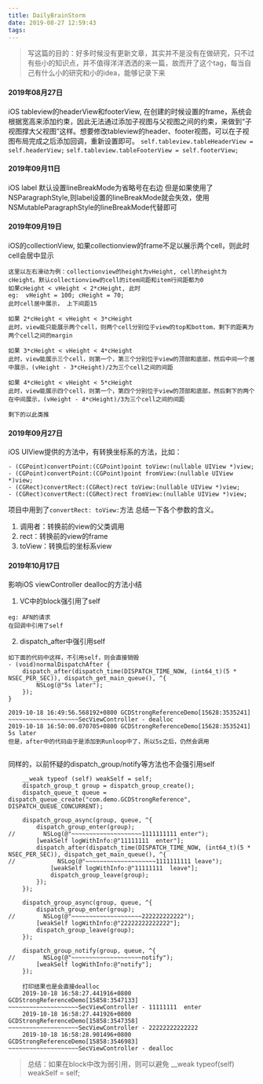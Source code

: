 ```yaml
---
title: DailyBrainStorm
date: 2019-08-27 12:59:43
tags:
---
```


>  写这篇的目的：好多时候没有更新文章，其实并不是没有在做研究，只不过有些小的知识点，并不值得洋洋洒洒的来一篇，故而开了这个tag，每当自己有什么小的研究和小的idea，能够记录下来


#### 2019年08月27日
iOS tableview的headerView和footerView,
在创建的时候设置的frame，系统会根据宽高来添加约束，因此无法通过添加子视图与父视图之间的约束，来做到“子视图撑大父视图”这样。想要修改tableview的header、footer视图，可以在子视图布局完成之后添加回调，重新设置即可。
`self.tableview.tableHeaderView = self.headerView;`
`self.tableview.tableFooterView = self.footerView;`

#### 2019年09月11日
iOS label 默认设置lineBreakMode为省略号在右边
但是如果使用了NSParagraphStyle,则label设置的lineBreakMode就会失效，使用NSMutableParagraphStyle的lineBreakMode代替即可

#### 2019年09月19日
iOS的collectionView, 如果collectionview的frame不足以展示两个cell，则此时cell会居中显示
```
这里以左右滑动为例：collectionview的height为vHeight, cell的height为cHeight。默认collectionview的cell的item间距和item行间距都为0
如果cHeight < vHeight < 2*cHeight, 此时
eg:  vHeight = 100; cHeight = 70;
此时cell居中展示， 上下间距15

如果 2*cHeight < vHeight < 3*cHeight
此时，view能只能展示两个cell，则两个cell分别位于view的top和bottom，剩下的距离为两个cell之间的margin

如果 3*cHeight < vHeight < 4*cHeight
此时，view能展示三个cell，则第一个，第三个分别位于view的顶部和底部，然后中间一个居中展示，(vHeight - 3*cHeight)/2为三个cell之间的间距

如果 4*cHeight < vHeight < 5*cHeight
此时，view能展示四个cell，则第一个，第四个分别位于view的顶部和底部，然后剩下的两个在中间展示，(vHeight - 4*cHeight)/3为三个cell之间的间距

剩下的以此类推
```

#### 2019年09月27日
iOS UIView提供的方法中，有转换坐标系的方法，比如：
```
- (CGPoint)convertPoint:(CGPoint)point toView:(nullable UIView *)view;
- (CGPoint)convertPoint:(CGPoint)point fromView:(nullable UIView *)view;
- (CGRect)convertRect:(CGRect)rect toView:(nullable UIView *)view;
- (CGRect)convertRect:(CGRect)rect fromView:(nullable UIView *)view;
```
项目中用到了`convertRect: toView:`方法
总结一下各个参数的含义。
1. 调用者：转换前的view的父类调用
2. rect：转换前的view的frame
3. toView：转换后的坐标系view


#### 2019年10月17日
影响iOS viewController dealloc的方法小结
1. VC中的block强引用了self
```
eg: AFN的请求
在回调中引用了self
```
2. dispatch_after中强引用self
```
如下面的代码中这样，不引用self，则会直接销毁
- (void)normalDispatchAfter {
    dispatch_after(dispatch_time(DISPATCH_TIME_NOW, (int64_t)(5 * NSEC_PER_SEC)), dispatch_get_main_queue(), ^{
        NSLog(@"5s later");
    });
}

2019-10-18 16:49:56.568192+0800 GCDStrongReferenceDemo[15628:3535241] ~~~~~~~~~~~~~~~~~~~~SecViewController - dealloc
2019-10-18 16:50:00.070705+0800 GCDStrongReferenceDemo[15628:3535241] 5s later
但是，after中的代码由于是添加到Runloop中了，所以5s之后，仍然会调用


```
同样的，以前怀疑的dispatch_group/notify等方法也不会强引用self
```
    __weak typeof (self) weakSelf = self;
    dispatch_group_t group = dispatch_group_create();
    dispatch_queue_t queue = dispatch_queue_create("com.demo.GCDStrongReference", DISPATCH_QUEUE_CONCURRENT);
    
    dispatch_group_async(group, queue, ^{
        dispatch_group_enter(group);
//        NSLog(@"~~~~~~~~~~~~~~~~~~~~1111111111 enter");
        [weakSelf logWithInfo:@"11111111  enter"];
        dispatch_after(dispatch_time(DISPATCH_TIME_NOW, (int64_t)(5 * NSEC_PER_SEC)), dispatch_get_main_queue(), ^{
//            NSLog(@"~~~~~~~~~~~~~~~~~~~~1111111111 leave");
            [weakSelf logWithInfo:@"11111111  leave"];
            dispatch_group_leave(group);
        });
    });
    
    dispatch_group_async(group, queue, ^{
        dispatch_group_enter(group);
//        NSLog(@"~~~~~~~~~~~~~~~~~~~~222222222222");
        [weakSelf logWithInfo:@"22222222222222"];
        dispatch_group_leave(group);
    });
    
    dispatch_group_notify(group, queue, ^{
//        NSLog(@"~~~~~~~~~~~~~~~~~~~~notify");
        [weakSelf logWithInfo:@"notify"];
    });
    
    打印结果也是会直接dealloc
    2019-10-18 16:58:27.441916+0800 GCDStrongReferenceDemo[15858:3547133] ~~~~~~~~~~~~~~~~~~~~SecViewController - 11111111  enter
    2019-10-18 16:58:27.441926+0800 GCDStrongReferenceDemo[15858:3547358] ~~~~~~~~~~~~~~~~~~~~SecViewController - 22222222222222
    2019-10-18 16:58:28.901496+0800 GCDStrongReferenceDemo[15858:3546983] ~~~~~~~~~~~~~~~~~~~~SecViewController - dealloc
```
> 总结：如果在block中改为弱引用，则可以避免 __weak typeof(self) weakSelf = self;
